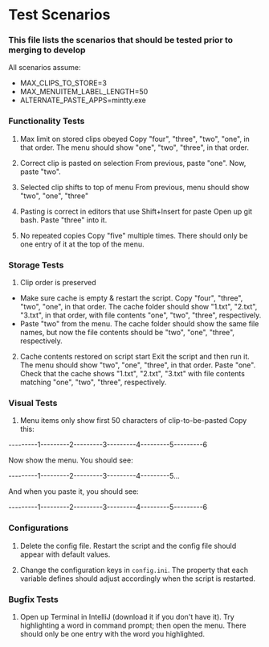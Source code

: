 # Test Scenarios
### This file lists the scenarios that should be tested prior to merging to develop

All scenarios assume:
- MAX_CLIPS_TO_STORE=3
- MAX_MENUITEM_LABEL_LENGTH=50
- ALTERNATE_PASTE_APPS=mintty.exe

### Functionality Tests
1. Max limit on stored clips obeyed
Copy "four", "three", "two", "one", in that order. The menu should show "one", "two", "three", in that order.

1. Correct clip is pasted on selection
From previous, paste "one". Now, paste "two".

1. Selected clip shifts to top of menu
From previous, menu should show "two", "one", "three"

1. Pasting is correct in editors that use Shift+Insert for paste
Open up git bash. Paste "three" into it.

1. No repeated copies
Copy "five" multiple times. There should only be one entry of it at the top of the menu.

### Storage Tests
1. Clip order is preserved
 * Make sure cache is empty & restart the script. Copy "four", "three", "two", "one", in that order. The cache folder should show "1.txt", "2.txt", "3.txt", in that order, with file contents "one", "two", "three", respectively.
 * Paste "two" from the menu. The cache folder should show the same file names, but now the file contents should be "two", "one", "three", respectively.
 
2. Cache contents restored on script start
Exit the script and then run it. The menu should show "two", "one", "three", in that order. Paste "one". Check that the cache shows "1.txt", "2.txt", "3.txt" with file contents matching "one", "two", "three", respectively.

### Visual Tests
1. Menu items only show first 50 characters of clip-to-be-pasted
Copy this:

---------1---------2---------3---------4---------5---------6

Now show the menu. You should see: 

---------1---------2---------3---------4---------5...

And when you paste it, you should see:

---------1---------2---------3---------4---------5---------6

### Configurations
1. Delete the config file. Restart the script and the config file should appear with default values.

2. Change the configuration keys in `config.ini`. The property that each variable defines should adjust accordingly when the script is restarted.

### Bugfix Tests
1. Open up Terminal in IntelliJ (download it if you don't have it). Try highlighting a word in command prompt; then open the menu. There should only be one entry with the word you highlighted.